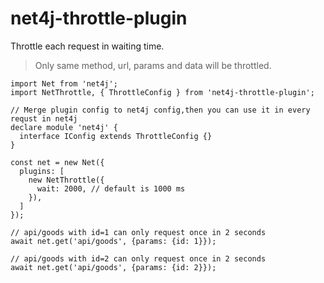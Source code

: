 # net4j-throttle-plugin

Throttle each request in waiting time.

> Only same method, url, params and data will be throttled.

```
import Net from 'net4j';
import NetThrottle, { ThrottleConfig } from 'net4j-throttle-plugin';

// Merge plugin config to net4j config,then you can use it in every requst in net4j
declare module 'net4j' {
  interface IConfig extends ThrottleConfig {}
}

const net = new Net({
  plugins: [
    new NetThrottle({
      wait: 2000, // default is 1000 ms
    }),
  ]
});

// api/goods with id=1 can only request once in 2 seconds
await net.get('api/goods', {params: {id: 1}});

// api/goods with id=2 can only request once in 2 seconds
await net.get('api/goods', {params: {id: 2}});
```
